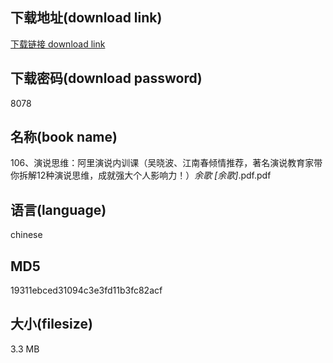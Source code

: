 ## 下载地址(download link)
[下载链接 download link](https://voluble-croquembouche-d321dc.netlify.app/?s=106%E3%80%81%E6%BC%94%E8%AF%B4%E6%80%9D%E7%BB%B4%EF%BC%9A%E9%98%BF%E9%87%8C%E6%BC%94%E8%AF%B4%E5%86%85%E8%AE%AD%E8%AF%BE%EF%BC%88%E5%90%B4%E6%99%93%E6%B3%A2%E3%80%81%E6%B1%9F%E5%8D%97%E6%98%A5%E5%80%BE%E6%83%85%E6%8E%A8%E8%8D%90%EF%BC%8C%E8%91%97%E5%90%8D%E6%BC%94%E8%AF%B4%E6%95%99%E8%82%B2%E5%AE%B6%E5%B8%A6%E4%BD%A0%E6%8B%86%E8%A7%A312%E7%A7%8D%E6%BC%94%E8%AF%B4%E6%80%9D%E7%BB%B4%EF%BC%8C%E6%88%90%E5%B0%B1%E5%BC%BA%E5%A4%A7%E4%B8%AA%E4%BA%BA%E5%BD%B1%E5%93%8D%E5%8A%9B%EF%BC%81%EF%BC%89_%E4%BD%99%E6%AD%8C+%5B%E4%BD%99%E6%AD%8C%5D_.pdf)

## 下载密码(download password)
8078

## 名称(book name)
106、演说思维：阿里演说内训课（吴晓波、江南春倾情推荐，著名演说教育家带你拆解12种演说思维，成就强大个人影响力！）_余歌 [余歌]_.pdf.pdf

## 语言(language)
chinese

## MD5
19311ebced31094c3e3fd11b3fc82acf

## 大小(filesize)
3.3 MB
